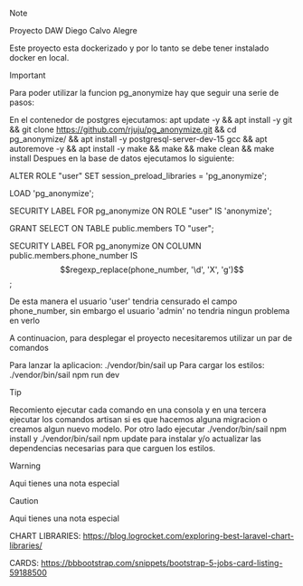 > [!NOTE]
>Proyecto DAW Diego Calvo Alegre

Este proyecto esta dockerizado y por lo tanto se debe tener instalado docker en local.


> [!IMPORTANT]
>Para poder utilizar la funcion pg_anonymize hay que seguir una serie de pasos:
> 
> En el contenedor de postgres ejecutamos: 
> apt update -y && apt install -y git && git clone https://github.com/rjuju/pg_anonymize.git && cd pg_anonymize/ && apt install -y postgresql-server-dev-15 gcc && apt autoremove -y && apt install -y make && make && make clean && make install
> Despues en la base de datos ejecutamos lo siguiente:
>
> ALTER ROLE "user" SET session_preload_libraries = 'pg_anonymize';
>
> LOAD 'pg_anonymize';
>
> SECURITY LABEL FOR pg_anonymize ON ROLE "user" IS 'anonymize';
>
> GRANT SELECT ON TABLE public.members TO "user";
>
> SECURITY LABEL FOR pg_anonymize ON COLUMN public.members.phone_number IS $$regexp_replace(phone_number, '\d', 'X', 'g')$$;

De esta manera el usuario 'user' tendria censurado el campo phone_number, sin embargo el usuario 'admin' no tendria ningun problema en verlo


A continuacion, para desplegar el proyecto necesitaremos utilizar un par de comandos

Para lanzar la aplicacion: ./vendor/bin/sail up
Para cargar los estilos: ./vendor/bin/sail npm run dev

> [!TIP]
> Recomiento ejecutar cada comando en una consola y en una tercera ejecutar los comandos artisan si es que hacemos alguna migracion o creamos algun nuevo modelo.
> Por otro lado ejecutar ./vendor/bin/sail npm install y ./vendor/bin/sail npm update para instalar y/o actualizar las dependencias necesarias para que carguen los estilos.


> [!WARNING]
>Aqui tienes una nota especial

> [!CAUTION]
>Aqui tienes una nota especial

CHART LIBRARIES:
https://blog.logrocket.com/exploring-best-laravel-chart-libraries/


CARDS:
https://bbbootstrap.com/snippets/bootstrap-5-jobs-card-listing-59188500
